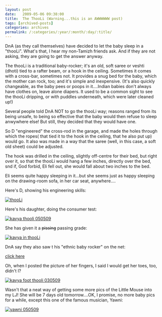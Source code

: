 ```yaml
---
layout: post
date:	2009-05-06 09:38:00
title:  The ThooLi (Warning...this is an AWWWWWW post)
tags: [archived-posts]
categories: archives
permalink: /:categories/:year/:month/:day/:title/
---
```

DnA (as they call themselves) have decided to let the baby sleep in a "thooLi". What's that, I hear my non-Tamizh friends ask. And if they are not asking, they are going to get the answer anyway.

The thooLi is a traditional baby-rocker; it's an old, soft saree or veshti (dhoti) tied to a rafter beam, or a hook in the ceiling. Sometimes it comes with a cross-bar, sometimes not. It provides a snug bed for the baby, which the mother can rock, too; and it's simple and inexpensive. (It's also quickly changeable, as the baby pees or poops in it....Indian babies don't always have clothes on, leave alone diapers. It used to be a common sight to see the thooLi dripping, or with puddles underneath, which were later cleaned up!)

Several people told DnA NOT to go the thooLi way; reasons ranged from its being unsafe, to being so effective that the baby would then refuse to sleep anwywhere else! But still, they decided that they would have one.

So D "engineered" the cross-rod in the garage, and made the holes through which the ropes( that tied it to the hook in the ceiling, that he also put up) would go. It also was made in a way that the saree (well, in this case, a soft old sheet) could be adjusted.

The hook was drilled in the ceiling, slightly off-centre for their bed, but right over it, so that the thooLi would hang a few inches, directly over the bed, snd if, God forbid,  Eli fell out, she would fall about two inches to the bed. 

Eli seems quite happy sleeping in it...but she seems just as happy sleeping on the drawing-room sofa, in her car seat, anywhere....

<lj-cut text="want to see the thooLi and the customer satisfaction feedback?">

Here's D, showing his engineering skills:


<a href="http://s562.photobucket.com/albums/ss67/pugaippadam/?action=view&current=DSCF4452.jpg" target="_blank"><img src="http://i562.photobucket.com/albums/ss67/pugaippadam/DSCF4452.jpg" border="0" alt="thooLi"></a>


Here's his daughter, doing the consumer test:

<a href="http://s562.photobucket.com/albums/ss67/pugaippadam/?action=view&current=DSCF4460.jpg" target="_blank"><img src="http://i562.photobucket.com/albums/ss67/pugaippadam/DSCF4460.jpg" border="0" alt="kavya thooli 050509"></a>


She has given it a <strike>pissing</strike> passing grade:


<a href="http://s562.photobucket.com/albums/ss67/pugaippadam/?action=view&current=DSCF4479.jpg" target="_blank"><img src="http://i562.photobucket.com/albums/ss67/pugaippadam/DSCF4479.jpg" border="0" alt="kavya in thooLi"></a>

DnA say they also saw t his "ethnic baby rocker" on the net:

<a href="http://www.ambybaby.com/"> click here </a>

</lj-cut>


Oh, when I posted the picture of her fingers, I said I would get her toes, too, didn't I?



<a href="http://s562.photobucket.com/albums/ss67/pugaippadam/?action=view&current=DSCF4459.jpg" target="_blank"><img src="http://i562.photobucket.com/albums/ss67/pugaippadam/DSCF4459.jpg" border="0" alt="kavya foot thooli 030509"></a>



Wasn't that a neat way of getting some more pics of the Little Mouse into my LJ! She will be 7 days old tomorrow....OK, I promise, no more baby pics for a while, except this one of the famous musician, Yawni:


<a href="http://s562.photobucket.com/albums/ss67/pugaippadam/?action=view&current=DSCF4464.jpg" target="_blank"><img src="http://i562.photobucket.com/albums/ss67/pugaippadam/DSCF4464.jpg" border="0" alt="yawni 050509"></a>
